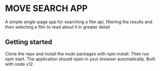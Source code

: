 # MOVE SEARCH APP

A simple single-page app for searching a film api, filtering the results and then
selecting a film to read about it in greater detail

## Getting started

Clone the repo and install the node packages with npm install. Then run npm start. The application should
open in your browser automatically. Built with node v12.